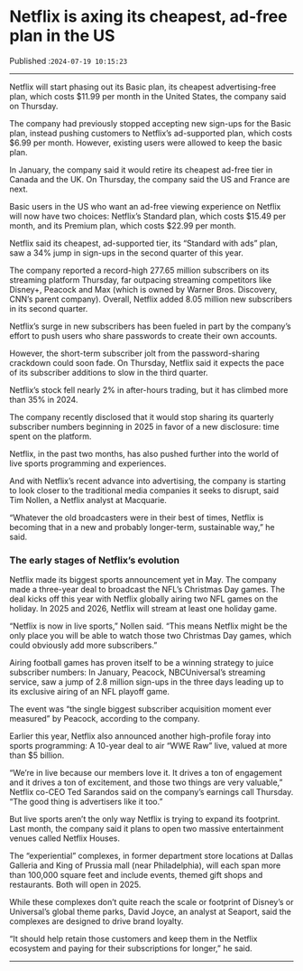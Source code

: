 # Netflix is axing its cheapest, ad-free plan in the US

Published :`2024-07-19 10:15:23`

---

Netflix will start phasing out its Basic plan, its cheapest advertising-free plan, which costs $11.99 per month in the United States, the company said on Thursday.

The company had previously stopped accepting new sign-ups for the Basic plan, instead pushing customers to Netflix’s ad-supported plan, which costs $6.99 per month. However, existing users were allowed to keep the basic plan.

In January, the company said it would retire its cheapest ad-free tier in Canada and the UK. On Thursday, the company said the US and France are next.

Basic users in the US who want an ad-free viewing experience on Netflix will now have two choices: Netflix’s Standard plan, which costs $15.49 per month, and its Premium plan, which costs $22.99 per month.

Netflix said its cheapest, ad-supported tier, its “Standard with ads” plan, saw a 34% jump in sign-ups in the second quarter of this year.

The company reported a record-high 277.65 million subscribers on its streaming platform Thursday, far outpacing streaming competitors like Disney+, Peacock and Max (which is owned by Warner Bros. Discovery, CNN’s parent company). Overall, Netflix added 8.05 million new subscribers in its second quarter.

Netflix’s surge in new subscribers has been fueled in part by the company’s effort to push users who share passwords to create their own accounts.

However, the short-term subscriber jolt from the password-sharing crackdown could soon fade. On Thursday, Netflix said it expects the pace of its subscriber additions to slow in the third quarter.

Netflix’s stock fell nearly 2% in after-hours trading, but it has climbed more than 35% in 2024.

The company recently disclosed that it would stop sharing its quarterly subscriber numbers beginning in 2025 in favor of a new disclosure: time spent on the platform.

Netflix, in the past two months, has also pushed further into the world of live sports programming and experiences.

And with Netflix’s recent advance into advertising, the company is starting to look closer to the traditional media companies it seeks to disrupt, said Tim Nollen, a Netflix analyst at Macquarie.

“Whatever the old broadcasters were in their best of times, Netflix is becoming that in a new and probably longer-term, sustainable way,” he said.

### The early stages of Netflix’s evolution

Netflix made its biggest sports announcement yet in May. The company made a three-year deal to broadcast the NFL’s Christmas Day games. The deal kicks off this year with Netflix globally airing two NFL games on the holiday. In 2025 and 2026, Netflix will stream at least one holiday game.

“Netflix is now in live sports,” Nollen said. “This means Netflix might be the only place you will be able to watch those two Christmas Day games, which could obviously add more subscribers.”

Airing football games has proven itself to be a winning strategy to juice subscriber numbers: In January, Peacock, NBCUniversal’s streaming service, saw a jump of 2.8 million sign-ups in the three days leading up to its exclusive airing of an NFL playoff game.

The event was “the single biggest subscriber acquisition moment ever measured” by Peacock, according to the company.

Earlier this year, Netflix also announced another high-profile foray into sports programming: A 10-year deal to air “WWE Raw” live, valued at more than $5 billion.

“We’re in live because our members love it. It drives a ton of engagement and it drives a ton of excitement, and those two things are very valuable,” Netflix co-CEO Ted Sarandos said on the company’s earnings call Thursday. “The good thing is advertisers like it too.”

But live sports aren’t the only way Netflix is trying to expand its footprint. Last month, the company said it plans to open two massive entertainment venues called Netflix Houses.

The “experiential” complexes, in former department store locations at Dallas Galleria and King of Prussia mall (near Philadelphia), will each span more than 100,000 square feet and include events, themed gift shops and restaurants. Both will open in 2025.

While these complexes don’t quite reach the scale or footprint of Disney’s or Universal’s global theme parks, David Joyce, an analyst at Seaport, said the complexes are designed to drive brand loyalty.

“It should help retain those customers and keep them in the Netflix ecosystem and paying for their subscriptions for longer,” he said.

---

